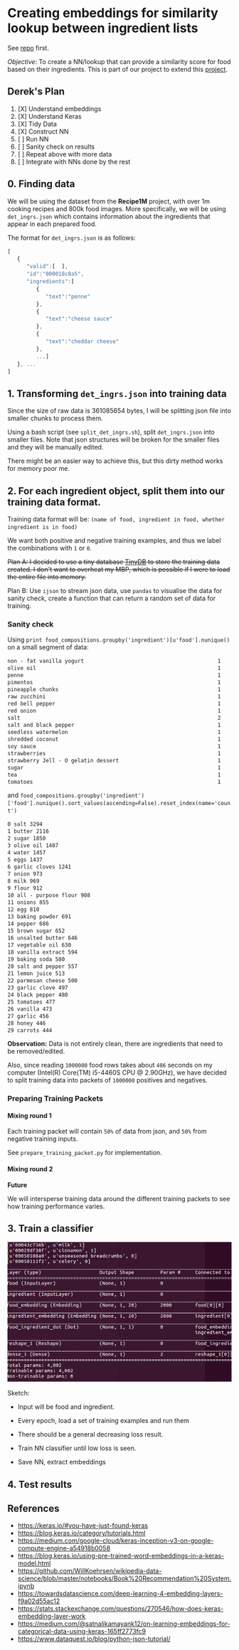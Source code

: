 # Creating embeddings for similarity lookup between ingredient lists

See [repo](https://github.com/yyc/cs3244) first.

*Objective*: To create a NN/lookup that can provide a similarity score for food
based on their ingredients. This is part of our project to extend this
[project](http://pic2recipe.csail.mit.edu/).

## Derek's Plan

1. [X] Understand embeddings
2. [X] Understand Keras
3. [X] Tidy Data
4. [X] Construct NN
5. [ ] Run NN
5. [ ] Sanity check on results
6. [ ] Repeat above with more data
7. [ ] Integrate with NNs done by the rest

## 0. Finding data

We will be using the dataset from the **Recipe1M** project, with over 1m cooking
recipes and 800k food images. More specifically, we will be using
`det_ingrs.json` which contains information about the ingredients that appear in
each prepared food.

The format for `det_ingrs.json` is as follows:

```javascript
[  
   {  
      "valid":[  ],
      "id":"000018c8a5",
      "ingredients":[  
         {  
            "text":"penne"
         },
         {  
            "text":"cheese sauce"
         },
         {  
            "text":"cheddar cheese"
         },
         ...]
   }, ...
]
```

## 1. Transforming `det_ingrs.json` into training data

Since the size of raw data is 361085654 bytes, I will be splitting json file into smaller chunks to process them.

Using a bash script (see `split_det_ingrs.sh`), split `det_ingrs.json` into
smaller files. Note that json structures will be broken for the smaller files
and they will be manually edited.

There might be an easier way to achieve this, but this dirty method works for memory poor me.

## 2. For each ingredient object, split them into our training data format.

Training data format will be:
`(name of food, ingredient in food, whether ingredient is in food)`

We want both positive and negative training examples, and thus we label the
combinations with `1` or `0`.

~~Plan A: I decided to use a tiny database [TinyDB](https://pypi.org/project/tinydb/) to store the training data created. I don't want to overheat my MBP, which is possible if I were to load the entire file into memory.~~

Plan B: Use `ijson` to stream json data, use `pandas` to visualise the data for sanity check, create a function that can return a random set of data for training.

### Sanity check

Using `print food_compositions.groupby('ingredient')[u'food'].nunique()` on a small segment of data:

```
non - fat vanilla yogurt                                          1
olive oil                                                         1
penne                                                             1
pimentos                                                          1
pineapple chunks                                                  1
raw zucchini                                                      1
red bell pepper                                                   1
red onion                                                         1
salt                                                              2
salt and black pepper                                             1
seedless watermelon                                               1
shredded coconut                                                  1
soy sauce                                                         1
strawberries                                                      1
strawberry Jell - O gelatin dessert                               1
sugar                                                             1
tea                                                               1
tomatoes                                                          1
```

and `food_compositions.groupby('ingredient')['food'].nunique().sort_values(ascending=False).reset_index(name='count')`

```
0 salt 3294
1 butter 2116
2 sugar 1850
3 olive oil 1487
4 water 1457
5 eggs 1437
6 garlic cloves 1241
7 onion 973
8 milk 969
9 flour 912
10 all - purpose flour 908
11 onions 855
12 egg 810
13 baking powder 691
14 pepper 686
15 brown sugar 652
16 unsalted butter 646
17 vegetable oil 630
18 vanilla extract 594
19 baking soda 580
20 salt and pepper 557
21 lemon juice 513
22 parmesan cheese 500
23 garlic clove 497
24 black pepper 480
25 tomatoes 477
26 vanilla 473
27 garlic 456
28 honey 446
29 carrots 444
```
**Observation:** Data is not entirely clean, there are ingredients that need to be removed/edited.

Also, since reading `1000000` food rows takes about `486` seconds on my computer (Intel(R) Core(TM) i5-4460S CPU @ 2.90GHz), we have decided to split training data into packets of `1000000` positives and negatives.

### Preparing Training Packets

#### Mixing round 1

Each training packet will contain `50%` of data from json, and `50%` from negative training inputs.

See `prepare_training_packet.py` for implementation.

#### Mixing round 2

**Future**

We will intersperse training data around the different training packets to see how training performance varies.

## 3. Train a classifier

![Tensorflow Model Creation](report/tensorflow_model_creation.png?raw=true "Model Creation")


Sketch:

* Input will be food and ingredient.

* Every epoch, load a set of training examples and run them

* There should be a general decreasing loss result.

* Train NN classifier until low loss is seen.

* Save NN, extract embeddings

## 4. Test results


## References
* https://keras.io/#you-have-just-found-keras
* https://blog.keras.io/category/tutorials.html
* https://medium.com/google-cloud/keras-inception-v3-on-google-compute-engine-a54918b0058
* https://blog.keras.io/using-pre-trained-word-embeddings-in-a-keras-model.html
* https://github.com/WillKoehrsen/wikipedia-data-science/blob/master/notebooks/Book%20Recommendation%20System.ipynb
* https://towardsdatascience.com/deep-learning-4-embedding-layers-f9a02d55ac12
* https://stats.stackexchange.com/questions/270546/how-does-keras-embedding-layer-work
* https://medium.com/@satnalikamayank12/on-learning-embeddings-for-categorical-data-using-keras-165ff2773fc9
* https://www.dataquest.io/blog/python-json-tutorial/
